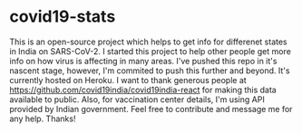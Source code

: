 # covid19-stats
This is an open-source project which helps to get info for differenet states in India on SARS-CoV-2. I started this project to help other people get more info on how virus is affecting in many areas. I've pushed this repo in it's nascent stage, however, I'm commited to push this further and beyond. It's currently hosted on Heroku.
I want to thank generous people at https://github.com/covid19india/covid19india-react for making this data available to public. Also, for vaccination center details, I'm using API provided by Indian government.
Feel free to contribute and message me for any help. Thanks!


